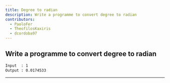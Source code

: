 ```yaml
---
title: Degree to radian
description: Write a programme to convert degree to radian
contributors:
  - PaoloFer
  - TheofilosKaxiris
  - dcordoba97
---
```


## Write a programme to convert degree to radian

```txt
Input  : 1
Output : 0.0174533
```

---
